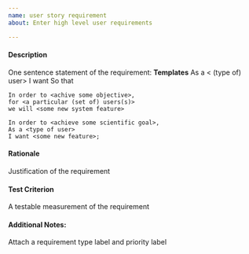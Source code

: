 ```yaml
---
name: user story requirement
about: Enter high level user requirements

---
```


#### Description
One sentence statement of the requirement:
**Templates**
    As a < (type of) user>
    I want <some software feature>
    So that <something of value can happen>

    In order to <achive some objective>,
    for <a particular (set of) users(s)>
    we will <some new system feature> 

    In order to <achieve some scientific goal>,
    As a <type of user>
    I want <some new feature>;
#### Rationale
Justification of the requirement

#### Test Criterion
A testable measurement of the requirement

#### Additional Notes:
Attach a requirement type label and priority label
